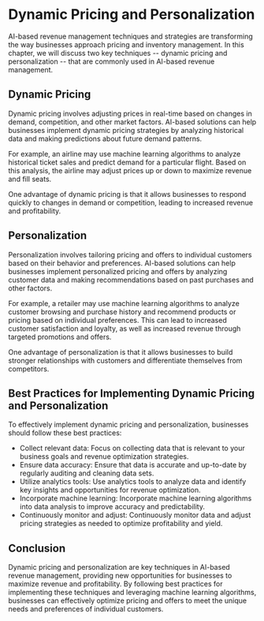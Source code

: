 Dynamic Pricing and Personalization
=====================================================================================================

AI-based revenue management techniques and strategies are transforming the way businesses approach pricing and inventory management. In this chapter, we will discuss two key techniques -- dynamic pricing and personalization -- that are commonly used in AI-based revenue management.

Dynamic Pricing
---------------

Dynamic pricing involves adjusting prices in real-time based on changes in demand, competition, and other market factors. AI-based solutions can help businesses implement dynamic pricing strategies by analyzing historical data and making predictions about future demand patterns.

For example, an airline may use machine learning algorithms to analyze historical ticket sales and predict demand for a particular flight. Based on this analysis, the airline may adjust prices up or down to maximize revenue and fill seats.

One advantage of dynamic pricing is that it allows businesses to respond quickly to changes in demand or competition, leading to increased revenue and profitability.

Personalization
---------------

Personalization involves tailoring pricing and offers to individual customers based on their behavior and preferences. AI-based solutions can help businesses implement personalized pricing and offers by analyzing customer data and making recommendations based on past purchases and other factors.

For example, a retailer may use machine learning algorithms to analyze customer browsing and purchase history and recommend products or pricing based on individual preferences. This can lead to increased customer satisfaction and loyalty, as well as increased revenue through targeted promotions and offers.

One advantage of personalization is that it allows businesses to build stronger relationships with customers and differentiate themselves from competitors.

Best Practices for Implementing Dynamic Pricing and Personalization
-------------------------------------------------------------------

To effectively implement dynamic pricing and personalization, businesses should follow these best practices:

* Collect relevant data: Focus on collecting data that is relevant to your business goals and revenue optimization strategies.
* Ensure data accuracy: Ensure that data is accurate and up-to-date by regularly auditing and cleaning data sets.
* Utilize analytics tools: Use analytics tools to analyze data and identify key insights and opportunities for revenue optimization.
* Incorporate machine learning: Incorporate machine learning algorithms into data analysis to improve accuracy and predictability.
* Continuously monitor and adjust: Continuously monitor data and adjust pricing strategies as needed to optimize profitability and yield.

Conclusion
----------

Dynamic pricing and personalization are key techniques in AI-based revenue management, providing new opportunities for businesses to maximize revenue and profitability. By following best practices for implementing these techniques and leveraging machine learning algorithms, businesses can effectively optimize pricing and offers to meet the unique needs and preferences of individual customers.
